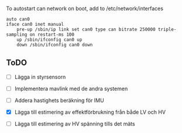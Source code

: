 
To autostart can network on boot, add to /etc/network/interfaces
````
auto can0
iface can0 inet manual
    pre-up /sbin/ip link set can0 type can bitrate 250000 triple-sampling on restart-ms 100
    up /sbin/ifconfig can0 up
    down /sbin/ifconfig can0 down
````

## ToDO

- [ ] Lägga in styrsensorn
- [ ] Implementera mavlink med de andra systemen
- [ ] Addera hastighets beräkning för IMU
- [x] Lägga till estimering av effektförbrukning från både LV och HV
- [ ] Lägga till estimering av HV spänning tills det mäts

